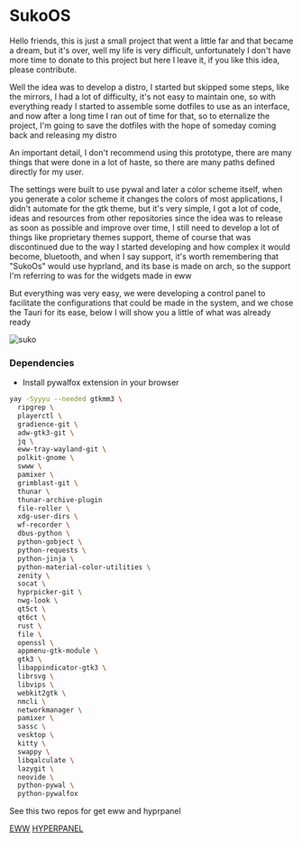 # SukoOS

Hello friends, this is just a small project that went a little
far and that became a dream, but it's over, well my life is very difficult,
unfortunately I don't have more time to donate to this project but here I leave it,
if you like this idea, please contribute.

Well the idea was to develop a distro, I started but skipped some steps,
like the mirrors, I had a lot of difficulty, it's not easy to maintain one,
so with everything ready I started to assemble some dotfiles to use as an
interface, and now after a long time I ran out of time for that, so to
eternalize the project, I'm going to save the dotfiles with the hope of
someday coming back and releasing my distro

An important detail, I don't recommend using this prototype, there are many things
that were done in a lot of haste, so there are many paths defined directly for
my user.

The settings were built to use pywal and later a color scheme itself, when you generate
a color scheme it changes the colors of most applications, I didn't automate for
the gtk theme, but it's very simple, I got a lot of code, ideas and resources
from other repositories since the idea was to release as soon as possible and
improve over time, I still need to develop a lot of things like proprietary
themes support, theme of course that was discontinued due to the way I started
developing and how complex it would become, bluetooth, and when I say support,
it's worth remembering that "SukoOs" would use hyprland, and its base is
made on arch, so the support I'm referring to was for the widgets made in eww

But everything was very easy, we were developing a control panel to facilitate
the configurations that could be made in the system, and we chose the Tauri for
its ease, below I will show you a little of what was already ready

![suko](./suko_os.gif)

### Dependencies

- Install pywalfox extension in your browser

```bash
yay -Syyyu --needed gtkmm3 \
  ripgrep \
  playerctl \
  gradience-git \
  adw-gtk3-git \
  jq \
  eww-tray-wayland-git \
  polkit-gnome \
  swww \
  pamixer \
  grimblast-git \
  thunar \
  thunar-archive-plugin
  file-roller \
  xdg-user-dirs \
  wf-recorder \
  dbus-python \
  python-gobject \
  python-requests \
  python-jinja \
  python-material-color-utilities \
  zenity \
  socat \
  hyprpicker-git \
  nwg-look \
  qt5ct \
  qt6ct \
  rust \
  file \
  openssl \
  appmenu-gtk-module \
  gtk3 \
  libappindicator-gtk3 \
  librsvg \
  libvips \
  webkit2gtk \
  nmcli \
  networkmanager \
  pamixer \
  sassc \
  vesktop \
  kitty \
  swappy \
  libqalculate \
  lazygit \
  neovide \
  python-pywal \
  python-pywalfox
```

See this two repos for get eww and hyprpanel

[EWW](https://github.com/n1ckisthereu/eww)
[HYPERPANEL](https://github.com/n1ckisthereu/hyperpanel)
